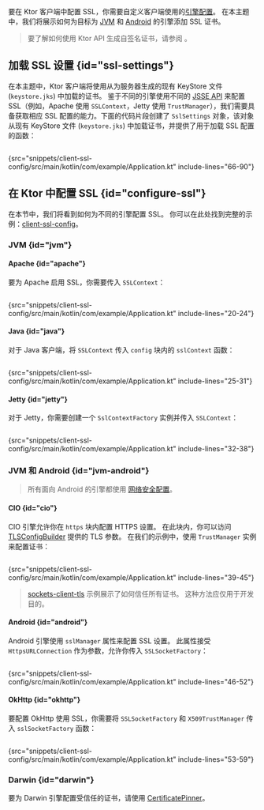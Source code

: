 [//]: # (title: Ktor 客户端中的 SSL)

<show-structure for="chapter" depth="3"/>
<primary-label ref="client-plugin"/>

<tldr>
<var name="example_name" value="client-ssl-config"/>
<include from="lib.topic" element-id="download_example"/>
</tldr>

要在 Ktor 客户端中配置 SSL，你需要自定义客户端使用的[引擎配置](client-engines.md#configure)。
在本主题中，我们将展示如何为目标为 [JVM](client-engines.md#jvm) 和 [Android](client-engines.md#jvm-android) 的引擎添加 SSL 证书。

> 要了解如何使用 Ktor API 生成自签名证书，请参阅 [](server-ssl.md#self-signed)。

## 加载 SSL 设置 {id="ssl-settings"}

在本主题中，Ktor 客户端将使用从为服务器生成的现有 KeyStore 文件 (`keystore.jks`) 中加载的证书。
鉴于不同的引擎使用不同的 [JSSE API](https://docs.oracle.com/en/java/javase/17/security/java-secure-socket-extension-jsse-reference-guide.html#GUID-B7AB25FA-7F0C-4EFA-A827-813B2CE7FBDC) 来配置 SSL（例如，Apache 使用 `SSLContext`，Jetty 使用 `TrustManager`），我们需要具备获取相应 SSL 配置的能力。下面的代码片段创建了 `SslSettings` 对象，该对象从现有 KeyStore 文件 (`keystore.jks`) 中加载证书，并提供了用于加载 SSL 配置的函数：

```kotlin
```
{src="snippets/client-ssl-config/src/main/kotlin/com/example/Application.kt" include-lines="66-90"}

## 在 Ktor 中配置 SSL {id="configure-ssl"}

在本节中，我们将看到如何为不同的引擎配置 SSL。
你可以在此处找到完整的示例：[client-ssl-config](https://github.com/ktorio/ktor-documentation/tree/%ktor_version%/codeSnippets/snippets/client-ssl-config)。

### JVM {id="jvm"}

#### Apache {id="apache"}

要为 Apache 启用 SSL，你需要传入 `SSLContext`：

```kotlin
```
{src="snippets/client-ssl-config/src/main/kotlin/com/example/Application.kt" include-lines="20-24"}

#### Java {id="java"}

对于 Java 客户端，将 `SSLContext` 传入 `config` 块内的 `sslContext` 函数：

```kotlin
```
{src="snippets/client-ssl-config/src/main/kotlin/com/example/Application.kt" include-lines="25-31"}

#### Jetty {id="jetty"}

对于 Jetty，你需要创建一个 `SslContextFactory` 实例并传入 `SSLContext`：

```kotlin
```
{src="snippets/client-ssl-config/src/main/kotlin/com/example/Application.kt" include-lines="32-38"}

### JVM 和 Android {id="jvm-android"}

> 所有面向 Android 的引擎都使用 [网络安全配置](https://developer.android.com/training/articles/security-config)。

#### CIO {id="cio"}

CIO 引擎允许你在 `https` 块内配置 HTTPS 设置。
在此块内，你可以访问 [TLSConfigBuilder](https://api.ktor.io/ktor-network/ktor-network-tls/io.ktor.network.tls/-t-l-s-config-builder/index.html) 提供的 TLS 参数。
在我们的示例中，使用 `TrustManager` 实例来配置证书：

```kotlin
```
{src="snippets/client-ssl-config/src/main/kotlin/com/example/Application.kt" include-lines="39-45"}

> [sockets-client-tls](https://github.com/ktorio/ktor-documentation/tree/%ktor_version%/codeSnippets/snippets/sockets-client-tls) 示例展示了如何信任所有证书。
> 这种方法应仅用于开发目的。

#### Android {id="android"}

Android 引擎使用 `sslManager` 属性来配置 SSL 设置。
此属性接受 `HttpsURLConnection` 作为参数，允许你传入 `SSLSocketFactory`：

```kotlin
```
{src="snippets/client-ssl-config/src/main/kotlin/com/example/Application.kt" include-lines="46-52"}

#### OkHttp {id="okhttp"}

要配置 OkHttp 使用 SSL，你需要将 `SSLSocketFactory` 和 `X509TrustManager` 传入 `sslSocketFactory` 函数：

```kotlin
```
{src="snippets/client-ssl-config/src/main/kotlin/com/example/Application.kt" include-lines="53-59"}

### Darwin {id="darwin"}

要为 Darwin 引擎配置受信任的证书，请使用 [CertificatePinner](https://api.ktor.io/ktor-client/ktor-client-darwin/io.ktor.client.engine.darwin.certificates/-certificate-pinner/index.html)。
